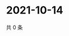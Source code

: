 # 2021-10-14

共 0 条

<!-- BEGIN -->
<!-- 最后更新时间 Thu Oct 14 2021 14:17:38 GMT+0800 (China Standard Time) -->

<!-- END -->
